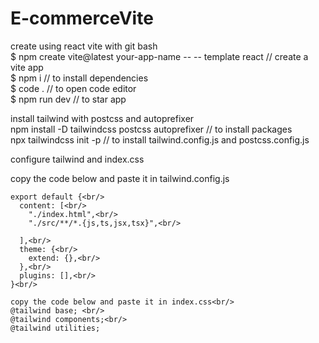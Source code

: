 # E-commerceVite

create using react vite with git bash<br/>
$ npm create vite@latest your-app-name -- -- template react  // create a vite app<br/>
$ npm i                                                      // to install dependencies<br/>
$ code .                                                     // to open code editor<br/>
$ npm run dev                                                // to star app<br/>

install tailwind with postcss and autoprefixer <br/>
npm install -D tailwindcss postcss autoprefixer              // to install packages<br/>
npx tailwindcss init -p                                      // to install tailwind.config.js and postcss.config.js<br/>

configure tailwind and index.css<br/>

copy the code below and paste it in tailwind.config.js<br/>
```/** @type {import('tailwindcss').Config} */<br/>
export default {<br/>
  content: [<br/>
    "./index.html",<br/>
    "./src/**/*.{js,ts,jsx,tsx}",<br/>
    
  ],<br/>
  theme: {<br/>
    extend: {},<br/>
  },<br/>
  plugins: [],<br/>
}<br/>

copy the code below and paste it in index.css<br/>
@tailwind base; <br/>
@tailwind components;<br/>
@tailwind utilities;



